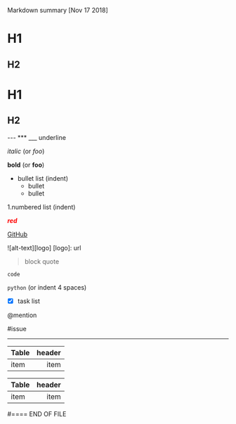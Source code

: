 Markdown summary [Nov 17 2018]
# H1

## H2

H1
==

H2
--

--- *** ___  underline

*italic*  (or _foo_)

**bold**  (or __foo__)

* bullet list (indent)
  - bullet
  + bullet

1.numbered list (indent)

<span style="color:red">**_red_**</span>

[GitHub](http://github.com)

![alt-text][logo]
[logo]: url

> block quote

`code`

``` python ```   (or indent 4 spaces)

- [x] task list

@mention

#issue

----------------------------

Table  | header
-------| ------:
item   | item


| Table   | header |
| ------- | ------: |
| item    | item |


#==== END OF FILE

